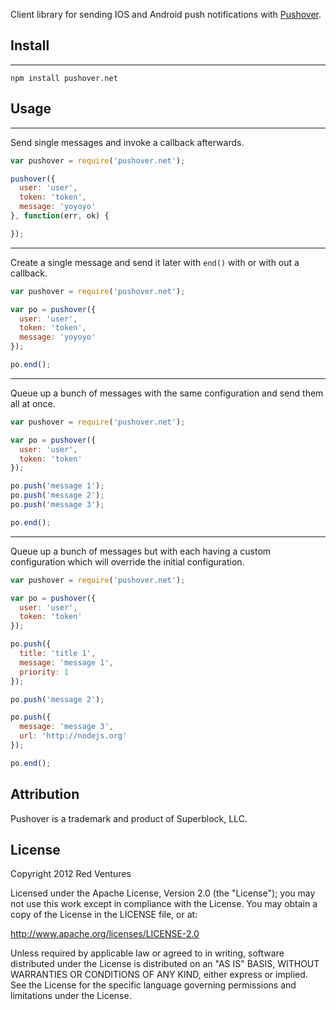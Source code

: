 Client library for sending IOS and Android push notifications with [Pushover](https://pushover.net/).

## Install
*****

```shell
npm install pushover.net
```

## Usage
*****

Send single messages and invoke a callback afterwards.

```javascript
var pushover = require('pushover.net');

pushover({
  user: 'user',
  token: 'token',
  message: 'yoyoyo'
}, function(err, ok) {

});
```

*****

Create a single message and send it later with `end()` with or with out a callback.

```javascript
var pushover = require('pushover.net');

var po = pushover({
  user: 'user',
  token: 'token',
  message: 'yoyoyo'
});

po.end();
```

*****

Queue up a bunch of messages with the same configuration and send them all at once.

```javascript
var pushover = require('pushover.net');

var po = pushover({
  user: 'user',
  token: 'token'
});

po.push('message 1');
po.push('message 2');
po.push('message 3');

po.end();
```

*****

Queue up a bunch of messages but with each having a custom configuration which will override
the initial configuration.

```javascript
var pushover = require('pushover.net');

var po = pushover({
  user: 'user',
  token: 'token'
});

po.push({
  title: 'title 1',
  message: 'message 1',
  priority: 1
});

po.push('message 2');

po.push({
  message: 'message 3',
  url: 'http://nodejs.org'
});

po.end();
```

## Attribution
Pushover is a trademark and product of Superblock, LLC.

## License

Copyright 2012 Red Ventures

Licensed under the Apache License, Version 2.0 (the "License"); you may not use this work except in compliance with the License. You may obtain a copy of the License in the LICENSE file, or at:

http://www.apache.org/licenses/LICENSE-2.0

Unless required by applicable law or agreed to in writing, software distributed under the License is distributed on an "AS IS" BASIS, WITHOUT WARRANTIES OR CONDITIONS OF ANY KIND, either express or implied. See the License for the specific language governing permissions and limitations under the License.